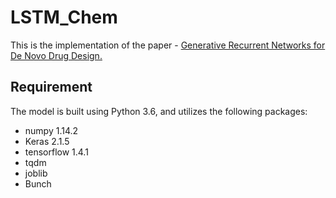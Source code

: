 # LSTM_Chem
This is the implementation of the paper - [Generative Recurrent Networks for De Novo Drug Design.](https://doi.org/10.1002/minf.201700111)

## Requirement
The model is built using Python 3.6, and utilizes the following packages:
- numpy 1.14.2
- Keras 2.1.5
- tensorflow 1.4.1
- tqdm
- joblib
- Bunch
